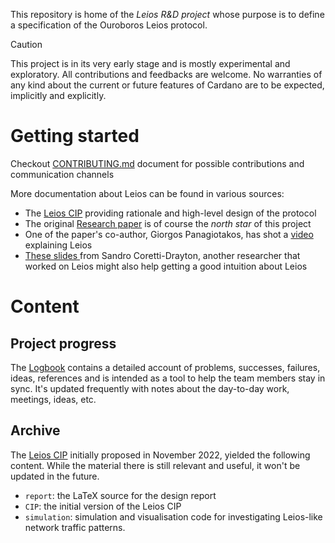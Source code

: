 This repository is home of the _Leios R&D project_ whose purpose is to define a specification of the Ouroboros Leios protocol.

> [!CAUTION]
> This project is in its very early stage and is mostly
> experimental and exploratory. All contributions and feedbacks are
> welcome. No warranties of any kind about the current or future
> features of Cardano are to be expected, implicitly and explicitly.

# Getting started

Checkout [CONTRIBUTING.md](CONTRIBUTING.md) document for possible contributions and communication channels

More documentation about Leios can be found in various sources:

* The [Leios CIP](https://github.com/cardano-foundation/CIPs/pull/379) providing rationale and high-level design of the protocol
* The original [Research paper](https://iohk.io/en/research/library/papers/high-throughput-blockchain-consensus-under-realistic-network-assumptions/) is of course the _north star_ of this project
* One of the paper's co-author, Giorgos Panagiotakos, has shot a [video](https://www.youtube.com/watch?v=YEcYVygdhzU) explaining Leios
* [These slides ](https://docs.google.com/presentation/d/1W_KHdvdLNDEStE99D7Af2SRiTqZNnVLQiEPqRHJySqI/edit?usp=sharing) from Sandro Coretti-Drayton, another researcher that worked on Leios might also help getting a good intuition about Leios

# Content

## Project progress

The [Logbook](Logbook.md) contains a detailed account of problems,
successes, failures, ideas, references and is intended as a tool to
help the team members stay in sync. It's updated frequently with notes
about the day-to-day work, meetings, ideas, etc.

## Archive

The [Leios CIP](https://github.com/cardano-foundation/CIPs/pull/379)
initially proposed in November 2022, yielded the following
content. While the material there is still relevant and useful, it
won't be updated in the future.

* `report`: the LaTeX source for the design report
* `CIP`: the initial version of the Leios CIP
* `simulation`: simulation and visualisation code for investigating Leios-like network traffic patterns.
